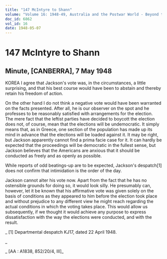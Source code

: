 ```yaml
---
title: "147 McIntyre to Shann"
volume: "Volume 16: 1948-49, Australia and the Postwar World - Beyond the Region"
doc_id: 6862
vol_id: 16
date: 1948-05-07
---
```


# 147 McIntyre to Shann

## Minute, [CANBERRA], 7 May 1948

KOREA I agree that Jackson's vote was, in the circumstances, a little surprising, and that his best course would have been to abstain and thereby retain his freedom of action.

On the other hand I do not think a negative vote would have been warranted on the facts presented. After all, he is our observer on the spot and he professes to be reasonably satisfied with arrangements for the election. The mere fact that the leftist parties have decided to boycott the election does not, of course, mean that the elections will be undemocratic. It simply means that, as in Greece, one section of the population has made up its mind in advance that the elections will be loaded against it. It may be right, but Jackson apparently cannot find a prima facie case for it. It can hardly be expected that the proceedings will be democratic in the fullest sense, but Jackson believes that the Americans are anxious that it should be conducted as freely and as openly as possible.

While reports of odd beatings-up are to be expected, Jackson's despatch[1] does not confirm that intimidation is the order of the day.

Jackson cannot alter his vote now. Apart from the fact that he has no ostensible grounds for doing so, it would look silly. He presumably can, however, let it be known that his affirmative vote was given solely on the basis of conditions as they appeared to him before the election took place and without prejudice to any different view he might reach regarding the actual conditions in which the voting takes place. This would allow us subsequently, if we thought it would achieve any purpose to express dissatisfaction with the way the elections were conducted, and with the result.

_ [1] Departmental despatch KJ17, dated 22 April 1948.

_

_ [AA : A1838, 852/20/4, III]_
